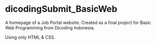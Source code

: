 # dicodingSubmit_BasicWeb
A homepage of a Job Portal website. Created as a final project for Basic Web Programming from Dicoding Indonesia.

Using only HTML & CSS.

